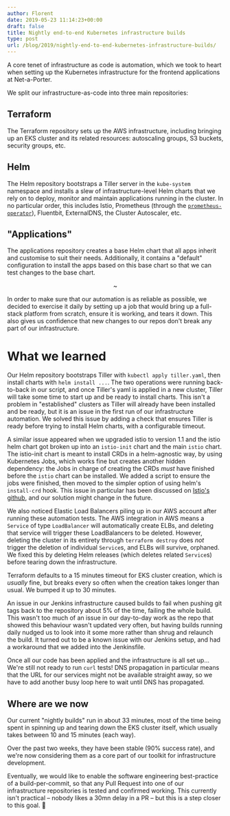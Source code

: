 ```yaml
---
author: Florent
date: 2019-05-23 11:14:23+00:00
draft: false
title: Nightly end-to-end Kubernetes infrastructure builds
type: post
url: /blog/2019/nightly-end-to-end-kubernetes-infrastructure-builds/
---
```


A core tenet of infrastructure as code is automation, which we took to heart when setting up the Kubernetes infrastructure for the frontend applications at Net-a-Porter.

We split our infrastructure-as-code into three main repositories:

Terraform
---------

The Terraform repository sets up the AWS infrastructure, including bringing up an EKS cluster and its related resources: autoscaling groups, S3 buckets, security groups, etc.

Helm
----

The Helm repository bootstraps a Tiller server in the `kube-system` namespace and installs a slew of infrastructure-level Helm charts that we rely on to deploy, monitor and maintain applications running in the cluster. In no particular order, this includes Istio, Prometheus (through the [`prometheus-operator`](https://github.com/helm/charts/tree/master/stable/prometheus-operator)), Fluentbit, ExternalDNS, the Cluster Autoscaler, etc.

"Applications"
--------------

The applications repository creates a base Helm chart that all apps inherit and customise to suit their needs. Additionally, it contains a "default" configuration to install the apps based on this base chart so that we can test changes to the base chart.

<p style="text-align: center;">~</p>

In order to make sure that our automation is as reliable as possible, we decided to exercise it daily by setting up a job that would bring up a full-stack platform from scratch, ensure it is working, and tears it down. This also gives us confidence that new changes to our repos don't break any part of our infrastructure.

What we learned
===============

Our Helm repository bootstraps Tiller with `kubectl apply tiller.yaml`, then install charts with `helm install ...`. The two operations were running back-to-back in our script, and once Tiller's yaml is applied in a new cluster, Tiller will take some time to start up and be ready to install charts. This isn't a problem in "established" clusters as Tiller will already have been installed and be ready, but it is an issue in the first run of our infrastructure automation. We solved this issue by adding a check that ensures Tiller is ready before trying to install Helm charts, with a configurable timeout.

A similar issue appeared when we upgraded istio to version 1.1 and the istio helm chart got broken up into an `istio-init` chart and the main `istio` chart. The istio-init chart is meant to install CRDs in a helm-agnostic way, by using Kubernetes Jobs, which works fine but creates another hidden dependency: the Jobs in charge of creating the CRDs _must_ have finished before the `istio` chart can be installed. We added a script to ensure the jobs were finished, then moved to the simpler option of using helm's `install-crd` hook. This issue in particular has been discussed on [Istio's github](https://github.com/istio/istio/issues/12855), and our solution might change in the future.

We also noticed Elastic Load Balancers piling up in our AWS account after running these automation tests. The AWS integration in AWS means a `Service` of type `LoadBalancer` will automatically create ELBs, and deleting that service will trigger these LoadBalancers to be deleted. However, deleting the cluster in its entirety through `terraform destroy` does _not_ trigger the deletion of individual `Service`s, and ELBs will survive, orphaned. We fixed this by deleting Helm releases (which deletes related `Service`s) before tearing down the infrastructure.

Terraform defaults to a 15 minutes timeout for EKS cluster creation, which is _usually_ fine, but breaks every so often when the creation takes longer than usual. We bumped it up to 30 minutes.

An issue in our Jenkins infrastructure caused builds to fail when pushing git tags back to the repository about 5% of the time, failing the whole build. This wasn't too much of an issue in our day-to-day work as the repo that showed this behaviour wasn't updated very often, but having builds running daily nudged us to look into it some more rather than shrug and relaunch the build. It turned out to be a known issue with our Jenkins setup, and had a workaround that we added into the Jenkinsfile.

Once all our code has been applied and the infrastructure is all set up... We're still not ready to run `curl` tests! DNS propagation in particular means that the URL for our services might not be available straight away, so we have to add another busy loop here to wait until DNS has propagated.

Where are we now
----------------

Our current "nightly builds" run in about 33 minutes, most of the time being spent in spinning up and tearing down the EKS cluster itself, which usually takes between 10 and 15 minutes (each way).

Over the past two weeks, they have been stable (90% success rate), and we're now considering them as a core part of our toolkit for infrastructure development.

Eventually, we would like to enable the software engineering best-practice of a build-per-commit, so that any Pull Request into one of our infrastructure repositories is tested and confirmed working. This currently isn't practical – nobody likes a 30mn delay in a PR – but this is a step closer to this goal. 🤞

